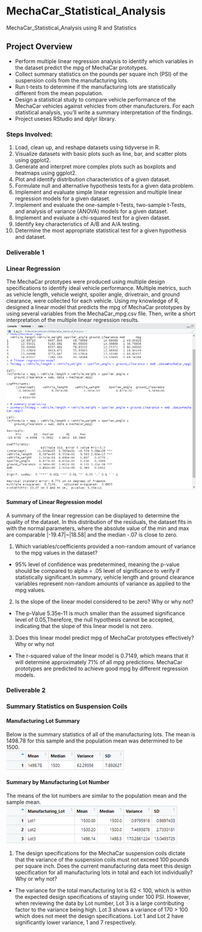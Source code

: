# MechaCar_Statistical_Analysis
MechaCar_Statistical_Analysis using R and Statistics

## Project Overview


* Perform multiple linear regression analysis to identify which variables in the dataset predict the mpg of MechaCar prototypes.
* Collect summary statistics on the pounds per square inch (PSI) of the suspension coils from the manufacturing lots.
* Run t-tests to determine if the manufacturing lots are statistically different from the mean population.
* Design a statistical study to compare vehicle performance of the MechaCar vehicles against vehicles from other manufacturers. For each statistical analysis, you’ll write a summary interpretation of the findings.
* Project useses RStudio and dplyr library.


### Steps Involved:
1. Load, clean up, and reshape datasets using tidyverse in R.
2. Visualize datasets with basic plots such as line, bar, and scatter plots using ggplot2.
3. Generate and interpret more complex plots such as boxplots and heatmaps using ggplot2.
4. Plot and identify distribution characteristics of a given dataset.
5. Formulate null and alternative hypothesis tests for a given data problem.
6. Implement and evaluate simple linear regression and multiple linear regression models for a given dataset.
7. Implement and evaluate the one-sample t-Tests, two-sample t-Tests, and analysis of variance (ANOVA) models for a given dataset.
8. Implement and evaluate a chi-squared test for a given dataset.
9. Identify key characteristics of A/B and A/A testing.
10. Determine the most appropriate statistical test for a given hypothesis and dataset.

### Deliverable 1
### Linear Regression
The MechaCar prototypes were produced using multiple design specifications to identify ideal vehicle performance. Multiple metrics, such as vehicle length, vehicle weight, spoiler angle, drivetrain, and ground clearance, were collected for each vehicle. Using my knowledge of R, designed a linear model that predicts the mpg of MechaCar prototypes by using several variables from the MechaCar_mpg.csv file. Then, write a short interpretation of the multiple linear regression results.<br>
![Capture 1](https://github.com/ashwinihegde28/MechaCar_Statistical_Analysis/blob/main/images/Capture1.PNG) <br>

####  Summary of Linear Regression model
A summary of the linear regression can be displayed to determine the quality of the dataset.  In this distribution of the residuals, the dataset fits in with the normal parameters, where the absolute value of the min and max are comparable |-19.47|~|18.58| and the median -.07 is close to zero.
1. Which variables/coefficients provided a non-random amount of variance to the mpg values in the dataset?       
  * 95% level of confidence was predetermined, meaning the p-value should be compared to alpha = .05 level of significance to verify if statistically significant.In summary, vehicle length and ground clearance variables represent non-random amounts of variance as applied to the mpg values. 

2. Is the slope of the linear model considered to be zero? Why or why not? 
  * The p-Value 5.35e-11 is much smaller than the assumed significance level of 0.05,Therefore, the null hypothesis cannot be accepted, indicating that the slope of this linear model is not zero.

3. Does this linear model predict mpg of MechaCar prototypes effectively? Why or why not
  * The r-squared value of the linear model is 0.7149, which means that it will determine approximately 71% of all mpg predictions. MechaCar prototypes are predicted to achieve good mpg by different regression models.
 
### Deliverable 2
### Summary Statistics on Suspension Coils
#### Manufacturing Lot Summary
Below is the summary statistics of all of the manufacturing lots.  The mean is 1498.78 for this sample and the population mean was determined to be 1500. <br> 
![Capture 2.1](https://github.com/ashwinihegde28/MechaCar_Statistical_Analysis/blob/main/images/Capture2.1.PNG) <br>
#### Summary by Manufacturing Lot Number
The means of the lot numbers are similar to the population mean and the sample mean.<br>
![Capture 2.2](https://github.com/ashwinihegde28/MechaCar_Statistical_Analysis/blob/main/images/Capture2.2.PNG) <br>
1. The design specifications for the MechaCar suspension coils dictate that the variance of the suspension coils must not exceed 100 pounds per square inch. Does the current manufacturing data meet this design specification for all manufacturing lots in total and each lot individually? Why or why not?    
- The variance for the total manufacturing lot is 62 < 100, which is within the expected design specifications of staying under 100 PSI.  However, when reviewing the data by Lot number, Lot 3 is a large contributing factor to the variance being high.  Lot 3 shows a variance of 170 > 100 which does not meet the design specifications.  Lot 1 and Lot 2 have significantly lower variance, 1 and 7 respectively. 
  
